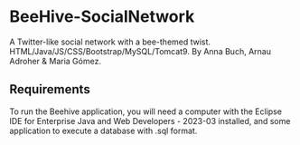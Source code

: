 # BeeHive-SocialNetwork
A Twitter-like social network with a bee-themed twist. HTML/Java/JS/CSS/Bootstrap/MySQL/Tomcat9. By Anna Buch, Arnau Adroher &amp; Maria Gómez.


## Requirements
To run the Beehive application, you will need a computer with the Eclipse IDE for Enterprise Java and Web Developers - 2023-03 installed, and some application to execute a database with .sql format.

